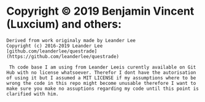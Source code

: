 # Copyright &copy; 2019 Benjamin Vincent (Luxcium) and others:

    Derived from work originaly made by Leander Lee
    Copyright (c) 2016-2019 Leander Lee
    [github.com/leanderlee/questrade](https://github.com/leanderlee/questrade)

     Th code base I am using from Leander Leeis curently available on Git Hub with no license whatsoever. Therefor I dont have the autorisation of using it but I assumed a MIT LICENSE if my assumptions where to be wrong the code in this repo might become unusable therefore I want to make sure you make no assuptions regarding my code until this point is clarified with him.
